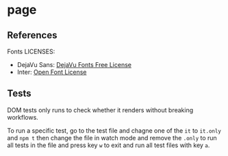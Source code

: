 # page

## References

Fonts LICENSES:

- DejaVu Sans: [DejaVu Fonts Free License](https://dejavu-fonts.github.io/License.html)
- Inter: [Open Font License](https://fonts.google.com/specimen/Inter#license)

## Tests

DOM tests only runs to check whether it renders without breaking workflows.

To run a specific test, go to the test file and chagne one of the `it` to `it.only` and `npm t` then change the file in watch mode and remove the `.only` to run all tests in the file and press key `w` to exit and run all test files with key `a`.
